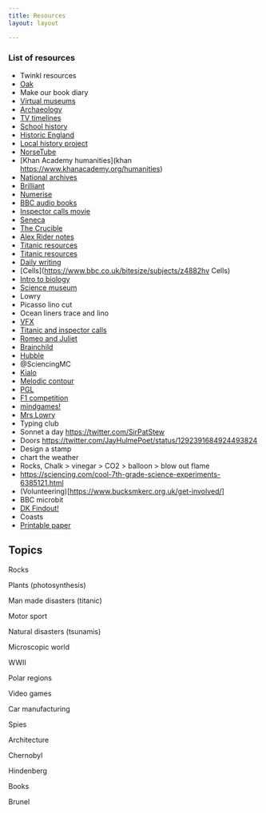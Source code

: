 ```yaml
---
title: Resources
layout: layout

---
```


### List of resources


* Twinkl resources
* [Oak](https://classroom.thenational.academy/subjects-by-year/year-7)
* Make our book diary
* [Virtual museums](https://www.familydaystriedandtested.com/free-virtual-tours-of-world-museums-educational-sites-galleries-for-children/)
* [Archaeology](https://historicengland.org.uk/whats-new/research/introduction-to-issue-16/)
* [TV timelines](http://www.timelines.tv/home.html)
* [School history](https://schoolhistory.co.uk/ks3/church-state-society-medieval-britain/)
* [Historic England](https://historicengland.org.uk/images-books/photos/item/CC73/00292)
* [Local history project](https://historicengland.org.uk/content/docs/education/explorer/planning-outstanding-local-history-and-heritage-projects-pdf/)
* [NorseTube](https://www.youtube.com/user/NorseTube)
* [Khan Academy humanities](khan https://www.khanacademy.org/humanities)
* [National archives](https://www.nationalarchives.gov.uk/education/sessions-and-resources/?time-period=medieval)
* [Brilliant](https://brilliant.org/daily-problems/)
* [Numerise](https://www.numerise.com/)
* [BBC audio books](https://www.bbc.co.uk/programmes/p06w4v4x)
* [Inspector calls movie](https://vimeo.com/369594963)
* [Seneca](https://app.senecalearning.com/classroom/course/8c61eecf-31b6-4e1a-b05b-6301a2fa6941/section/17593566-03d9-46aa-a8b4-8be2b7bc2966/session)
* [The Crucible](https://study.com/academy/lesson/the-crucible-mccarthyism.html)
* [Alex Rider notes](https://alexrider.com/wp-content/uploads/2020/02/Alex-Rider-20th-Anniv-Teachers-Notes.pdf)
* [Titanic resources](https://www.tes.com/teaching-resource/titanic-non-fiction-sow-11071545)
* [Titanic resources](https://nationalarchives.gov.uk/documents/education/titanic.pdf)
* [Daily writing](https://www.pobble365.com/the-artist-2/)
* [Cells](https://www.bbc.co.uk/bitesize/subjects/z4882hv Cells)
* [Intro to biology](https://www.khanacademy.org/science/biology/intro-to-biology)
* [Science museum](https://www.sciencemuseum.org.uk)
* Lowry
* Picasso lino cut
* Ocean liners trace and lino
* [VFX](https://www.youtube.com/watch?v=PWvPbGWVRrU)
* [Titanic and inspector calls](https://www.tes.com/teaching-resource/titanic-context-for-an-inspector-calls-11494094)
* [Romeo and Juliet](https://www.amazon.co.uk/gp/video/detail/amzn1.dv.gti.eea9f695-99f2-63bf-f181-6acda2974fa3?ref_=imdbref_tt_wbr_pvt_aiv&tag=imdbtag_tt_wbr_pvt_aiv-21)
* [Brainchild](https://www.netflix.com/title/80215086)
* [Hubble](https://www.nasa.gov/content/goddard/what-did-hubble-see-on-your-birthday)
* @SciencingMC
* [Kialo](https://www.kialo-edu.com/)
* [Melodic contour](https://www.musipedia.org/melodic_contour.html)
* [PGL](https://www.pgl.co.uk/en-gb/school-trips/primary-schools/centres/boreatton-park?utm_source=gmb&utm_medium=organic&utm_campaign=gmb&utm_content=gmbboreatton)
* [F1 competition](https://www.f1inschools.co.uk/uploads/1/1/8/9/118908723/f1_in_schools_competition_guidebook_2020-2021_entry.pdf)
* [mindgames!](https://www.youtube.com/watch?v=S0qjK3TWZE8)
* [Mrs Lowry](https://www.amazon.co.uk/Mrs-Lowry-Son-Timothy-Spall/dp/B07ZG9KKD1/ref=sr_1_5?dchild=1&keywords=lowry&qid=1596223057&sr=8-5)
* Typing club
* Sonnet a day https://twitter.com/SirPatStew
* Doors https://twitter.com/JayHulmePoet/status/1292391684924493824
* Design a stamp
* chart the weather
* Rocks, Chalk > vinegar > CO2 > balloon > blow out flame
* https://sciencing.com/cool-7th-grade-science-experiments-6385121.html
* (Volunteering)[https://www.bucksmkerc.org.uk/get-involved/]
* BBC microbit
* [DK Findout!](https://www.dkfindout.com/uk/animals-and-nature/habitats-and-ecosystems/)
* Coasts
* [Printable paper](https://www.printablepaper.net/)

## Topics

Rocks

Plants (photosynthesis)

Man made disasters (titanic)

Motor sport

Natural disasters (tsunamis)

Microscopic world

WWII

Polar regions

Video games

Car manufacturing

Spies

Architecture

Chernobyl

Hindenberg

Books

Brunel
